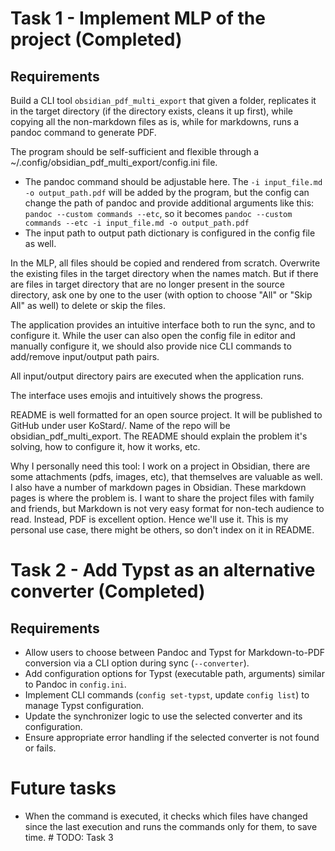 # Task 1 - Implement MLP of the project (Completed)

## Requirements

Build a CLI tool `obsidian_pdf_multi_export` that given a folder, replicates it in the target directory (if the directory exists, cleans it up first), while copying all the non-markdown files as is, while for markdowns, runs a pandoc command to generate PDF.

The program should be self-sufficient and flexible through a ~/.config/obsidian_pdf_multi_export/config.ini file.

- The pandoc command should be adjustable here. The `-i input_file.md -o output_path.pdf` will be added by the program, but the config can change the path of pandoc and provide additional arguments like this: `pandoc --custom commands --etc`, so it becomes `pandoc --custom commands --etc -i input_file.md -o output_path.pdf`
- The input path to output path dictionary is configured in the config file as well.

In the MLP, all files should be copied and rendered from scratch. Overwrite the existing files in the target directory when the names match. But if there are files in target directory that are no longer present in the source directory, ask one by one to the user (with option to choose "All" or "Skip All" as well) to delete or skip the files.

The application provides an intuitive interface both to run the sync, and to configure it. While the user can also open the config file in editor and manually configure it, we should also provide nice CLI commands to add/remove input/output path pairs.

All input/output directory pairs are executed when the application runs.

The interface uses emojis and intuitively shows the progress.

README is well formatted for an open source project. It will be published to GitHub under user KoStard/. Name of the repo will be obsidian_pdf_multi_export.
The README should explain the problem it's solving, how to configure it, how it works, etc.

Why I personally need this tool: I work on a project in Obsidian, there are some attachments (pdfs, images, etc), that themselves are valuable as well. I also have a number of markdown pages in Obsidian. These markdown pages is where the problem is. I want to share the project files with family and friends, but Markdown is not very easy format for non-tech audience to read. Instead, PDF is excellent option. Hence we'll use it. This is my personal use case, there might be others, so don't index on it in README.

# Task 2 - Add Typst as an alternative converter (Completed)

## Requirements
- Allow users to choose between Pandoc and Typst for Markdown-to-PDF conversion via a CLI option during sync (`--converter`).
- Add configuration options for Typst (executable path, arguments) similar to Pandoc in `config.ini`.
- Implement CLI commands (`config set-typst`, update `config list`) to manage Typst configuration.
- Update the synchronizer logic to use the selected converter and its configuration.
- Ensure appropriate error handling if the selected converter is not found or fails.

# Future tasks
- When the command is executed, it checks which files have changed since the last execution and runs the commands only for them, to save time. # TODO: Task 3

